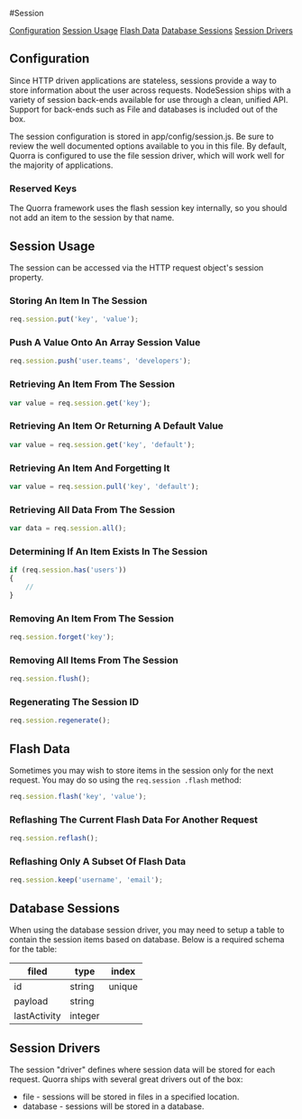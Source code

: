 #Session

[Configuration](#configuration)
[Session Usage](#session-usage)
[Flash Data](#flash-data)
[Database Sessions](#database-sessions)
[Session Drivers](#session-drivers)

## Configuration

Since HTTP driven applications are stateless, sessions provide a way to store information about the user across
requests. NodeSession ships with a variety of session back-ends available for use through a clean, unified API.
Support for back-ends such as File and databases is included out of the box.

The session configuration is stored in app/config/session.js. Be sure to review the well documented options available
to you in this file. By default, Quorra is configured to use the file session driver, which will work well for the
majority of applications.

### Reserved Keys

The Quorra framework uses the flash session key internally, so you should not add an item to the session by that name.


## Session Usage

The session can be accessed via the HTTP request object's session property.

### Storing An Item In The Session

```javascript
req.session.put('key', 'value');
```

### Push A Value Onto An Array Session Value

```javascript
req.session.push('user.teams', 'developers');
```

### Retrieving An Item From The Session

```javascript
var value = req.session.get('key');
```

### Retrieving An Item Or Returning A Default Value

```javascript
var value = req.session.get('key', 'default');
```

### Retrieving An Item And Forgetting It

```javascript
var value = req.session.pull('key', 'default');
```

### Retrieving All Data From The Session

```javascript
var data = req.session.all();
```

### Determining If An Item Exists In The Session

```javascript
if (req.session.has('users'))
{
    //
}
```

### Removing An Item From The Session

```javascript
req.session.forget('key');
```

### Removing All Items From The Session

```javascript
req.session.flush();
```

### Regenerating The Session ID

```javascript
req.session.regenerate();
```

## Flash Data

Sometimes you may wish to store items in the session only for the next request. You may do so using the `req.session
.flash` method:

```javascript
req.session.flash('key', 'value');
```

### Reflashing The Current Flash Data For Another Request

```javascript
req.session.reflash();
```

### Reflashing Only A Subset Of Flash Data

```javascript
req.session.keep('username', 'email');
```

## Database Sessions

When using the database session driver, you may need to setup a table to contain the session items based on database.
Below is a required schema for the table:

| filed        | type    | index  |
|--------------|---------|--------|
| id           | string  | unique |
| payload      | string  |        |
| lastActivity | integer |        |


## Session Drivers

The session "driver" defines where session data will be stored for each request. Quorra ships with several great
drivers out of the box:

- file - sessions will be stored in files in a specified location.
- database - sessions will be stored in a database.